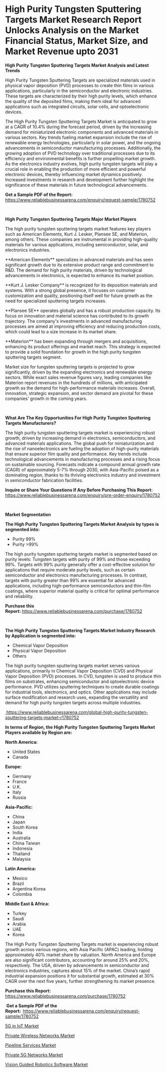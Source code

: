 <p><h1>High Purity Tungsten Sputtering Targets Market Research Report Unlocks Analysis on the Market Financial Status, Market Size, and Market Revenue upto 2031</h1></p><p><strong>High Purity Tungsten Sputtering Targets Market Analysis and Latest Trends</strong></p>
<p><p>High Purity Tungsten Sputtering Targets are specialized materials used in physical vapor deposition (PVD) processes to create thin films in various applications, particularly in the semiconductor and electronic industries. These targets are characterized by their high purity levels, which enhance the quality of the deposited films, making them ideal for advanced applications such as integrated circuits, solar cells, and optoelectronic devices.</p><p>The High Purity Tungsten Sputtering Targets Market is anticipated to grow at a CAGR of 10.4% during the forecast period, driven by the increasing demand for miniaturized electronic components and advanced materials in various sectors. Key trends fueling market expansion include the rise of renewable energy technologies, particularly in solar power, and the ongoing advancements in semiconductor manufacturing processes. Additionally, the growing adoption of PVD technology over traditional processes due to its efficiency and environmental benefits is further propelling market growth. As the electronics industry evolves, high purity tungsten targets will play a crucial role in enabling the production of more efficient and powerful electronic devices, thereby influencing market dynamics positively. Increased investments in research and development further highlight the significance of these materials in future technological advancements.</p></p>
<p><strong>Get a Sample PDF of the Report:&nbsp;</strong> <a href="https://www.reliablebusinessarena.com/enquiry/request-sample/1780752?utm_campaign=1943&utm_medium=2&utm_source=Github&utm_content=ia&utm_term=20122024&utm_id=high-purity-tungsten-sputtering-targets">https://www.reliablebusinessarena.com/enquiry/request-sample/1780752</a></p>
<p>&nbsp;</p>
<p><strong>High Purity Tungsten Sputtering Targets Major Market Players</strong></p>
<p><p>The high purity tungsten sputtering targets market features key players such as American Elements, Kurt J. Lesker, Plansee SE, and Materion, among others. These companies are instrumental in providing high-quality materials for various applications, including semiconductor, solar, and electronics industries.</p><p>**American Elements** specializes in advanced materials and has seen significant growth due to its extensive product range and commitment to R&D. The demand for high purity materials, driven by technological advancements in electronics, is expected to enhance its market position.</p><p>**Kurt J. Lesker Company** is recognized for its deposition materials and systems. With a strong global presence, it focuses on customer customization and quality, positioning itself well for future growth as the need for specialized sputtering targets increases.</p><p>**Plansee SE** operates globally and has a robust production capacity. Its focus on innovation and material science has contributed to its growth trajectory. The company's investments in advanced manufacturing processes are aimed at improving efficiency and reducing production costs, which could lead to a size increase in its market share.</p><p>**Materion** has been expanding through mergers and acquisitions, enhancing its product offerings and market reach. This strategy is expected to provide a solid foundation for growth in the high purity tungsten sputtering targets segment.</p><p>Market size for tungsten sputtering targets is projected to grow significantly, driven by the expanding electronics and renewable energy sectors. While exact sales revenue figures vary, leading companies like Materion report revenues in the hundreds of millions, with anticipated growth as the demand for high-performance materials increases. Overall, innovation, strategic expansion, and sector demand are pivotal for these companies' growth in the coming years.</p></p>
<p>&nbsp;</p>
<p><strong>What Are The Key Opportunities For High Purity Tungsten Sputtering Targets Manufacturers?</strong></p>
<p><p>The high purity tungsten sputtering targets market is experiencing robust growth, driven by increasing demand in electronics, semiconductors, and advanced materials applications. The global push for miniaturization and the rise of nanoelectronics are fueling the adoption of high-purity materials that ensure superior film quality and performance. Key trends include technological advancements in manufacturing processes and a rising focus on sustainable sourcing. Forecasts indicate a compound annual growth rate (CAGR) of approximately 5-7% through 2030, with Asia-Pacific poised as a dominating region, thanks to its thriving electronics industry and investment in semiconductor fabrication facilities.</p></p>
<p><strong>Inquire or Share Your Questions If Any Before Purchasing This Report:</strong> <a href="https://www.reliablebusinessarena.com/enquiry/pre-order-enquiry/1780752?utm_campaign=1943&utm_medium=2&utm_source=Github&utm_content=ia&utm_term=20122024&utm_id=high-purity-tungsten-sputtering-targets">https://www.reliablebusinessarena.com/enquiry/pre-order-enquiry/1780752</a></p>
<p>&nbsp;</p>
<p><strong>Market Segmentation</strong></p>
<p><strong>The High Purity Tungsten Sputtering Targets Market Analysis by types is segmented into:</strong></p>
<p><ul><li>Purity 99%</li><li>Purity >99%</li></ul></p>
<p><p>The high purity tungsten sputtering targets market is segmented based on purity levels: Tungsten targets with purity of 99% and those exceeding 99%. Targets with 99% purity generally offer a cost-effective solution for applications that require moderate purity levels, such as certain semiconductor and electronics manufacturing processes. In contrast, targets with purity greater than 99% are essential for advanced applications, including high-performance semiconductors and thin-film coatings, where superior material quality is critical for optimal performance and reliability.</p></p>
<p><strong>Purchase this Report:&nbsp;</strong><a href="https://www.reliablebusinessarena.com/purchase/1780752?utm_campaign=1943&utm_medium=2&utm_source=Github&utm_content=ia&utm_term=20122024&utm_id=high-purity-tungsten-sputtering-targets">https://www.reliablebusinessarena.com/purchase/1780752</a></p>
<p>&nbsp;</p>
<p><strong>The High Purity Tungsten Sputtering Targets Market Industry Research by Application is segmented into:</strong></p>
<p><ul><li>Chemical Vapor Deposition</li><li>Physical Vapor Deposition</li><li>Others</li></ul></p>
<p><p>The high purity tungsten sputtering targets market serves various applications, primarily in Chemical Vapor Deposition (CVD) and Physical Vapor Deposition (PVD) processes. In CVD, tungsten is used to produce thin films on substrates, enhancing semiconductor and optoelectronic device performance. PVD utilizes sputtering techniques to create durable coatings for industrial tools, electronics, and optics. Other applications may include surface modification and research uses, expanding the versatility and demand for high purity tungsten targets across multiple industries.</p></p>
<p><a href="https://www.reliablebusinessarena.com/global-high-purity-tungsten-sputtering-targets-market-r1780752?utm_campaign=1943&utm_medium=2&utm_source=Github&utm_content=ia&utm_term=20122024&utm_id=high-purity-tungsten-sputtering-targets">&nbsp;https://www.reliablebusinessarena.com/global-high-purity-tungsten-sputtering-targets-market-r1780752</a></p>
<p><strong>In terms of Region, the High Purity Tungsten Sputtering Targets Market Players available by Region are:</strong></p>
<p>
    <p> <strong> North America: </strong>
        <ul>
            <li>United States</li>
            <li>Canada</li>
        </ul>
        </p> 
    <p> <strong> Europe: </strong>
        <ul>
            <li>Germany</li>
            <li>France</li>
            <li>U.K.</li>
            <li>Italy</li>
            <li>Russia</li>
        </ul>
        </p> 
    <p> <strong> Asia-Pacific: </strong>
        <ul>
            <li>China</li>
            <li>Japan</li>
            <li>South Korea</li>
            <li>India</li>
            <li>Australia</li>
            <li>China Taiwan</li>
            <li>Indonesia</li>
            <li>Thailand</li>
            <li>Malaysia</li>
        </ul>
        </p> 
    <p> <strong> Latin America: </strong>
        <ul>
            <li>Mexico</li>
            <li>Brazil</li>
            <li>Argentina Korea</li>
            <li>Colombia</li>
        </ul>
        </p> 
    <p> <strong> Middle East & Africa: </strong>
        <ul>
            <li>Turkey</li>
            <li>Saudi</li>
            <li>Arabia</li>
            <li>UAE</li>
            <li>Korea</li>
        </ul>
    </p>
    </p>
<p><p>The High Purity Tungsten Sputtering Targets market is experiencing robust growth across various regions, with Asia Pacific (APAC) leading, holding approximately 40% market share by valuation. North America and Europe are also significant contributors, accounting for around 25% and 20%, respectively. The USA, driven by advancements in semiconductor and electronics industries, captures about 15% of the market. China’s rapid industrial expansion positions it for substantial growth, estimated at 30% CAGR over the next five years, further strengthening its market presence.</p></p>
<p><strong>Purchase this Report: </strong><a href="https://www.reliablebusinessarena.com/purchase/1780752?utm_campaign=1943&utm_medium=2&utm_source=Github&utm_content=ia&utm_term=20122024&utm_id=high-purity-tungsten-sputtering-targets">https://www.reliablebusinessarena.com/purchase/1780752</a></p>
<p>&nbsp;<strong>Get a Sample PDF of the Report:&nbsp;&nbsp;</strong><a href="https://www.reliablebusinessarena.com/enquiry/request-sample/1780752?utm_campaign=1943&utm_medium=2&utm_source=Github&utm_content=ia&utm_term=20122024&utm_id=high-purity-tungsten-sputtering-targets">https://www.reliablebusinessarena.com/enquiry/request-sample/1780752</a></p>
<p><strong></strong></p>
<p><p><a href="https://www.linkedin.com/pulse/5g-iot-market-characterized-rapid-growth-projected-cagr-106-1jo3e?utm_campaign=1943&utm_medium=2&utm_source=Github&utm_content=ia&utm_term=20122024&utm_id=high-purity-tungsten-sputtering-targets">5G in IoT Market</a></p><p><a href="https://www.linkedin.com/pulse/comprehensive-analysis-private-wireless-networks-market-9cule?utm_campaign=1943&utm_medium=2&utm_source=Github&utm_content=ia&utm_term=20122024&utm_id=high-purity-tungsten-sputtering-targets">Private Wireless Networks Market</a></p><p><a href="https://www.linkedin.com/pulse/revenue-generation-insights-pipeline-services-market-size-ofg6e?utm_campaign=1943&utm_medium=2&utm_source=Github&utm_content=ia&utm_term=20122024&utm_id=high-purity-tungsten-sputtering-targets">Pipeline Services Market</a></p><p><a href="https://www.linkedin.com/pulse/global-private-5g-networks-market-analysis-onmarkets-size-1uaee?utm_campaign=1943&utm_medium=2&utm_source=Github&utm_content=ia&utm_term=20122024&utm_id=high-purity-tungsten-sputtering-targets">Private 5G Networks Market</a></p><p><a href="https://www.linkedin.com/pulse/exploring-vision-guided-robotics-software-market-trends-szdde?utm_campaign=1943&utm_medium=2&utm_source=Github&utm_content=ia&utm_term=20122024&utm_id=high-purity-tungsten-sputtering-targets">Vision Guided Robotics Software Market</a></p></p>